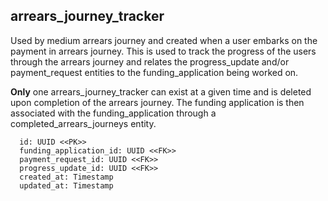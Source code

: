 ## arrears_journey_tracker

Used by medium arrears journey and created when a user embarks on the payment in arrears journey. This is used to track the progress of the users through the arrears journey and relates the progress_update and/or payment_request entities to the funding_application being worked on. 

**Only** one arrears_journey_tracker can exist at a given time and is deleted upon completion of the arrears journey. The funding application is then associated with the funding_application through a completed_arrears_journeys entity.  

```
  id: UUID <<PK>>
  funding_application_id: UUID <<FK>>
  payment_request_id: UUID <<FK>>
  progress_update_id: UUID <<FK>>
  created_at: Timestamp
  updated_at: Timestamp
```